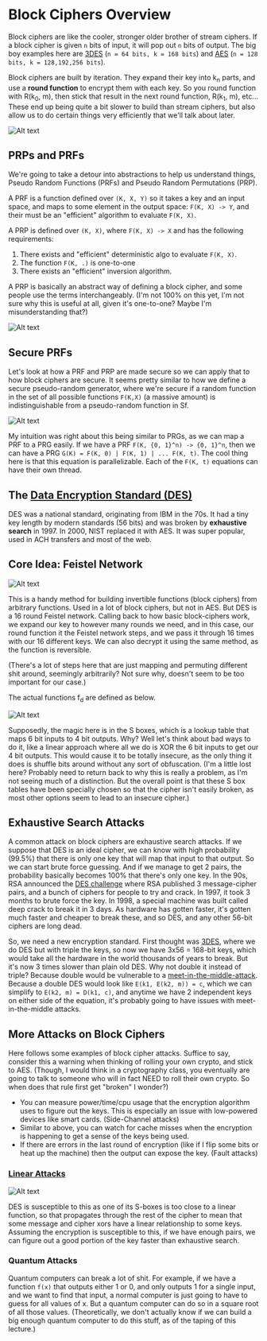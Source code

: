 # Block Ciphers Overview

Block ciphers are like the cooler, stronger older brother of stream ciphers. If a block cipher is given `n` bits of input, it will pop out `n` bits of output. The big boy examples here are [3DES](https://en.wikipedia.org/wiki/Triple_DES) (`n = 64 bits, k = 168 bits`) and [AES](https://en.wikipedia.org/wiki/Advanced_Encryption_Standard) (`n = 128 bits, k = 128,192,256 bits`).

Block ciphers are built by iteration. They expand their key into k<sub>n</sub> parts, and use a **round function** to encrypt them with each key. So you round function with R(k<sub>0</sub>, m), then stick that result in the next round function, R(k<sub>1</sub>, m), etc... These end up being quite a bit slower to build than stream ciphers, but also allow us to do certain things very efficiently that we'll talk about later.

![Alt text](iteration.png)

## PRPs and PRFs

We're going to take a detour into abstractions to help us understand things, Pseudo Random Functions (PRFs) and Pseudo Random Permutations (PRP).

A PRF is a function defined over `(K, X, Y)` so it takes a key and an input space, and maps to some element in the output space: `F(K, X) -> Y`, and their must be an "efficient" algorithm to evaluate `F(K, X)`.

A PRP is defined over `(K, X)`, where `F(K, X) -> X` and has the following requirements:

1. There exists and "efficient" deterministic algo to evaluate `F(K, X)`.
2. The function `F(K, .)` is one-to-one
3. There exists an "efficient" inversion algorithm.

A PRP is basically an abstract way of defining a block cipher, and some people use the terms interchangeably. (I'm not 100% on this yet, I'm not sure why this is useful at all, given it's one-to-one? Maybe I'm misunderstanding that?)

![Alt text](prp-examples.png)

## Secure PRFs

Let's look at how a PRF and PRP are made secure so we can apply that to how block ciphers are secure. It seems pretty similar to how we define a secure pseudo-random generator, where we're secure if a random function in the set of all possible functions `F(K,X)` (a massive amount) is indistinguishable from a pseudo-random function in Sf.

![Alt text](secure-prfs.png)

My intuition was right about this being similar to PRGs, as we can map a PRF to a PRG easily. If we have a PRF `F(K, {0, 1}^n) -> {0, 1}^n`, then we can have a PRG `G(K) = F(K, 0) | F(K, 1) | ... F(K, t)`. The cool thing here is that this equation is parallelizable. Each of the `F(K, t)` equations can have their own thread.

## The [Data Encryption Standard (DES)](https://en.wikipedia.org/wiki/Data_Encryption_Standard)

DES was a national standard, originating from IBM in the 70s. It had a tiny key length by modern standards (56 bits) and was broken by **exhaustive search** in 1997. In 2000, NIST replaced it with AES. It was super popular, used in ACH transfers and most of the web.

## Core Idea: Feistel Network

![Alt text](feistel.png)

This is a handy method for building invertible functions (block ciphers) from arbitrary functions. Used in a lot of block ciphers, but not in AES. But DES is a 16 round Feistel network. Calling back to how basic block-ciphers work, we expand our key to however many rounds we need, and in this case, our round function it the Feistel network steps, and we pass it through 16 times with our 16 different keys. We can also decrypt it using the same method, as the function is reversible.

(There's a lot of steps here that are just mapping and permuting different shit around, seemingly arbitrarily? Not sure why, doesn't seem to be too important for our case.)

The actual functions f<sub>d</sub> are defined as below.

![Alt text](f.png)

Supposedly, the magic here is in the S boxes, which is a lookup table that maps 6 bit inputs to 4 bit outputs. Why? Well let's think about bad ways to do it, like a linear approach where all we do is XOR the 6 bit inputs to get our 4 bit outputs. This would cause it to be totally insecure, as the only thing it does is shuffle bits around without any sort of obfuscation. (I'm a little lost here? Probably need to return back to why this is really a problem, as I'm not seeing much of a distinction. But the overall point is that these S box tables have been specially chosen so that the cipher isn't easily broken, as most other options seem to lead to an insecure cipher.)

## Exhaustive Search Attacks

A common attack on block ciphers are exhaustive search attacks. If we suppose that DES is an ideal cipher, we can know with high probability (99.5%) that there is only one key that will map that input to that output. So we can start brute force guessing. And if we manage to get 2 pairs, the probability basically becomes 100% that there's only one key. In the 90s, RSA announced the [DES challenge](https://en.wikipedia.org/wiki/DES_Challenges) where RSA published 3 message-cipher pairs, and a bunch of ciphers for people to try and crack. In 1997, it took 3 months to brute force the key. In 1998, a special machine was built called deep crack to break it in 3 days. As hardware has gotten faster, it's gotten much faster and cheaper to break these, and so DES, and any other 56-bit ciphers are long dead.

So, we need a new encryption standard. First thought was [3DES](https://en.wikipedia.org/wiki/Triple_DES), where we do DES but with triple the keys, so now we have 3x56 = 168-bit keys, which would take all the hardware in the world thousands of years to break. But it's now 3 times slower than plain old DES. Why not double it instead of triple? Because double would be vulnerable to a [meet-in-the-middle-attack](https://en.wikipedia.org/wiki/Meet-in-the-middle_attack). Because a double DES would look like `E(k1, E(k2, m)) = c`, which we can simplify to `E(k2, m) = D(k1, c)`, and anytime we have 2 independent keys on either side of the equation, it's probably going to have issues with meet-in-the-middle attacks.

## More Attacks on Block Ciphers

Here follows some examples of block cipher attacks. Suffice to say, consider this a warning when thinking of rolling your own crypto, and stick to AES. (Though, I would think in a cryptography class, you eventually are going to talk to someone who will in fact NEED to roll their own crypto. So when does that rule first get "broken" I wonder?)

* You can measure power/time/cpu usage that the encryption algorithm uses to figure out the keys. This is especially an issue with low-powered devices like smart cards. (Side-Channel attacks)
* Similar to above, you can watch for cache misses when the encryption is happening to get a sense of the keys being used.
* If there are errors in the last round of encryption (like if I flip some bits or heat up the machine) then the output can expose the key. (Fault attacks)

### [Linear Attacks](https://en.wikipedia.org/wiki/Linear_cryptanalysis)

![Alt text](linear-attack.png)

DES is susceptible to this as one of its S-boxes is too close to a linear function, so that propagates through the rest of the cipher to mean that some message and cipher xors have a linear relationship to some keys. Assuming the encryption is susceptible to this, if we have enough pairs, we can figure out a good portion of the key faster than exhaustive search.

### Quantum Attacks

Quantum computers can break a lot of shit. For example, if we have a function `f(x)` that outputs either 1 or 0, and only outputs 1 for a single input, and we want to find that input, a normal computer is just going to have to guess for all values of x. But a quantum computer can do so in a square root of all those values. (Theoretically, we don't actually know if we can build a big enough quantum computer to do this stuff, as of the taping of this lecture.)

